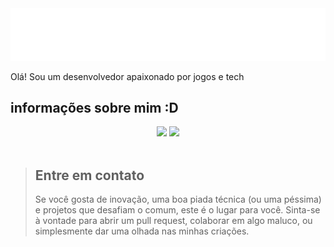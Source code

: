 <img src="styles.svg"/>

Olá! Sou um desenvolvedor apaixonado por jogos e tech

## informações sobre mim :D
<div style="display: block; text-align: center; justify-items: left; ">
    <img width="600px" src="https://github-readme-stats.vercel.app/api?username=pessoa736&show_icons=true&theme=merko"/>
    <img width="600px" src="https://github-readme-stats.vercel.app/api/top-langs/?username=pessoa736&langs_count=8&layout=compact"/>
</div><br>

> ## Entre em contato
> Se você gosta de inovação, uma boa piada técnica (ou uma péssima) e projetos que desafiam o comum, este é o lugar para você. Sinta-se à vontade para abrir um pull request, colaborar em algo maluco, ou simplesmente dar uma olhada nas minhas criações. 
